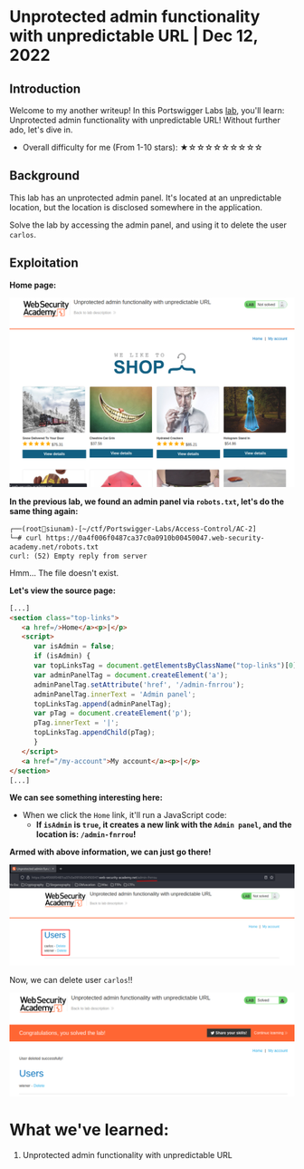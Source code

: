 # Unprotected admin functionality with unpredictable URL | Dec 12, 2022

## Introduction

Welcome to my another writeup! In this Portswigger Labs [lab](https://portswigger.net/web-security/access-control/lab-unprotected-admin-functionality-with-unpredictable-url), you'll learn: Unprotected admin functionality with unpredictable URL! Without further ado, let's dive in.

- Overall difficulty for me (From 1-10 stars): ★☆☆☆☆☆☆☆☆☆

## Background

This lab has an unprotected admin panel. It's located at an unpredictable location, but the location is disclosed somewhere in the application.

Solve the lab by accessing the admin panel, and using it to delete the user `carlos`.

## Exploitation

**Home page:**

![](https://raw.githubusercontent.com/siunam321/CTF-Writeups/main/Portswigger-Labs/Access-Control/AC-2/images/Pasted%20image%2020221212042522.png)

**In the previous lab, we found an admin panel via `robots.txt`, let's do the same thing again:**
```
┌──(root🌸siunam)-[~/ctf/Portswigger-Labs/Access-Control/AC-2]
└─# curl https://0a4f006f0487ca37c0a0910b00450047.web-security-academy.net/robots.txt
curl: (52) Empty reply from server
```

Hmm... The file doesn't exist.

**Let's view the source page:**
```html
[...]
<section class="top-links">
   <a href=/>Home</a><p>|</p>
   <script>
      var isAdmin = false;
      if (isAdmin) {
      var topLinksTag = document.getElementsByClassName("top-links")[0];
      var adminPanelTag = document.createElement('a');
      adminPanelTag.setAttribute('href', '/admin-fnrrou');
      adminPanelTag.innerText = 'Admin panel';
      topLinksTag.append(adminPanelTag);
      var pTag = document.createElement('p');
      pTag.innerText = '|';
      topLinksTag.appendChild(pTag);
      }
   </script>
   <a href="/my-account">My account</a><p>|</p>
</section>
[...]
```

**We can see something interesting here:**

- When we click the `Home` link, it'll run a JavaScript code:
	- **If `isAdmin` is `true`, it creates a new link with the `Admin panel`, and the location is: `/admin-fnrrou`!**

**Armed with above information, we can just go there!**

![](https://raw.githubusercontent.com/siunam321/CTF-Writeups/main/Portswigger-Labs/Access-Control/AC-2/images/Pasted%20image%2020221212043017.png)

Now, we can delete user `carlos`!!

![](https://raw.githubusercontent.com/siunam321/CTF-Writeups/main/Portswigger-Labs/Access-Control/AC-2/images/Pasted%20image%2020221212043036.png)

# What we've learned:

1. Unprotected admin functionality with unpredictable URL